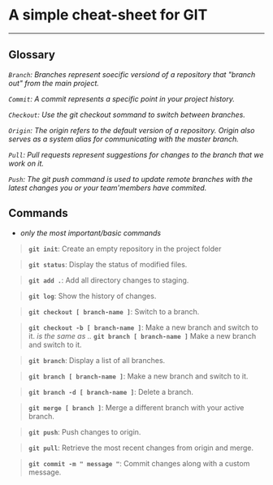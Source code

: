 # A simple cheat-sheet for GIT
----

## Glossary

_`Branch`: Branches represent soecific versiond of a repository that "branch out" from the main project._ 

_`Commit`: A commit represents a specific point in your project history._ 

_`Checkout`: Use the git checkout sommand to switch between branches._ 

_`Origin`: The origin refers to the default version of a repository. Origin also serves as a system alias for communicating with the master branch._ 

_`Pull`: Pull requests represent suggestions for changes to the branch that we work on it._ 

_`Push`: The git push command is used to update remote branches with the latest changes you or your team'members have commited._ 



## Commands

- _only the most important/basic commands_

> __``git init``__:
> Create an empty repository in the project folder


> __``git status``__:
> Display the status of modified files.


> __``git add .``__:
> Add all directory changes to staging.


> __``git log``__:
> Show the history of changes.


> __``git checkout [ branch-name ]``__:
> Switch to a branch.


> __``git checkout -b [ branch-name ]``__:
> Make a new branch and switch to it.
    _is the same as .._
> __``git branch [ branch-name ]``__
> Make a new branch and switch to it.


> __``git branch``__:
> Display a list of all branches.


> __``git branch [ branch-name ]``__:
> Make a new branch and switch to it.


> __``git branch -d [ branch-name ]``__:
> Delete a branch.


> __``git merge [ branch ]``__:
> Merge a different branch with your active branch.

> __``git push``__:
> Push changes to origin.

> __``git pull``__:
> Retrieve the most recent changes from origin and merge.

> __``git commit -m " message "``__:
> Commit changes along with a custom message.
